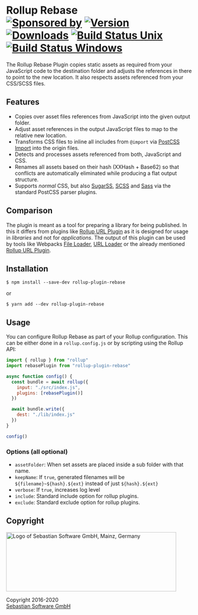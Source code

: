# Rollup Rebase <br/>[![Sponsored by][sponsor-img]][sponsor] [![Version][npm-version-img]][npm] [![Downloads][npm-downloads-img]][npm] [![Build Status Unix][travis-img]][travis] [![Build Status Windows][appveyor-img]][appveyor]

The Rollup Rebase Plugin copies static assets as required from your JavaScript code to the destination folder and adjusts the references in there to point to the new location. It also respects assets referenced from your CSS/SCSS files.

[sponsor]: https://www.sebastian-software.de
[npm]: https://www.npmjs.com/package/rollup-plugin-rebase
[travis]: https://travis-ci.org/sebastian-software/rollup-plugin-rebase
[appveyor]: https://ci.appveyor.com/project/swernerx/rollup-plugin-rebase/branch/master
[sponsor-img]: https://badgen.net/badge/Sponsored%20by/Sebastian%20Software/692446
[npm-downloads-img]: https://badgen.net/npm/dm/rollup-plugin-rebase
[npm-version-img]: https://badgen.net/npm/v/rollup-plugin-rebase
[travis-img]: https://badgen.net/travis/sebastian-software/rollup-plugin-rebase?label=unix%20build
[appveyor-img]: https://badgen.net/appveyor/ci/swernerx/rollup-plugin-rebase?label=windows%20build

## Features

- Copies over asset files references from JavaScript into the given output folder.
- Adjust asset references in the output JavaScript files to map to the relative new location.
- Transforms CSS files to inline all includes from `@import` via [PostCSS Import](https://github.com/postcss/postcss-import) into the origin files.
- Detects and processes assets referenced from both, JavaScript and CSS.
- Renames all assets based on their hash (XXHash + Base62) so that conflicts are automatically eliminated while producing a flat output structure.
- Supports _normal_ CSS, but also [SugarSS](https://github.com/postcss/sugarss), [SCSS](https://github.com/postcss/postcss-scss) and [Sass](https://github.com/aleshaoleg/postcss-sass) via the standard PostCSS parser plugins.

## Comparison

The plugin is meant as a tool for preparing a library for being published. In this it differs from plugins like [Rollup URL Plugin](https://github.com/Swatinem/rollup-plugin-url) as it is designed for usage in _libraries_ and not for _applications_. The output of this plugin can be used by tools like Webpacks [File Loader](https://github.com/webpack/file-loader), [URL Loader](https://github.com/webpack/url-loader) or the already mentioned [Rollup URL Plugin](https://github.com/Swatinem/rollup-plugin-url).

## Installation

```console
$ npm install --save-dev rollup-plugin-rebase
```

or

```console
$ yarn add --dev rollup-plugin-rebase
```

## Usage

You can configure Rollup Rebase as part of your Rollup configuration. This can be either done in a `rollup.config.js` or by scripting using the Rollup API:

```js
import { rollup } from "rollup"
import rebasePlugin from "rollup-plugin-rebase"

async function config() {
  const bundle = await rollup({
    input: "./src/index.js",
    plugins: [rebasePlugin()]
  })

  await bundle.write({
    dest: "./lib/index.js"
  })
}

config()
```

### Options (all optional)

- `assetFolder`: When set assets are placed inside a sub folder with that name.
- `keepName`: If `true`, generated filenames will be `${filename}~${hash}.${ext}` instead of just `${hash}.${ext}`
- `verbose`: If `true`, increases log level
- `include`: Standard include option for rollup plugins.
- `exclude`: Standard exclude option for rollup plugins.

## Copyright

<img src="https://cdn.rawgit.com/sebastian-software/sebastian-software-brand/0d4ec9d6/sebastiansoftware-en.svg" alt="Logo of Sebastian Software GmbH, Mainz, Germany" width="460" height="160"/>

Copyright 2016-2020<br/>[Sebastian Software GmbH](http://www.sebastian-software.de)
